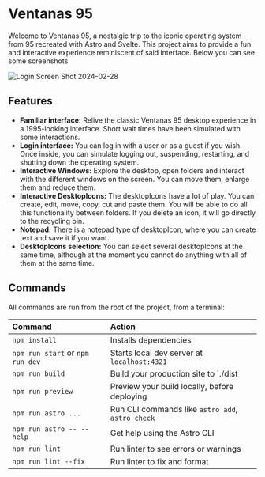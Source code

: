 # Ventanas 95

Welcome to Ventanas 95, a nostalgic trip to the iconic operating system from 95 recreated with Astro and Svelte. This project aims to provide a fun and interactive experience reminiscent of said interface. Below you can see some screenshots

![Login Screen Shot 2024-02-28](https://lh3.googleusercontent.com/u/0/drive-viewer/AKGpiha59_RgtWVTdb0xD2kkVh_wfpMsXqB_7jKSUhjPaf3Stqn7I-DkV0HTAmTiiGWsG-fMHLRw5JpL6Jn1RaXX75gYp8W0VA=w1920-h868)

## Features

- **Familiar interface:** Relive the classic Ventanas 95 desktop experience in a 1995-looking interface. Short wait times have been simulated with some interactions.
- **Login interface:** You can log in with a user or as a guest if you wish. Once inside, you can simulate logging out, suspending, restarting, and shutting down the operating system.
- **Interactive Windows:** Explore the desktop, open folders and interact with the different windows on the screen. You can move them, enlarge them and reduce them.
- **Interactive DesktopIcons:** The desktopIcons have a lot of play. You can create, edit, move, copy, cut and paste them. You will be able to do all this functionality between folders. If you delete an icon, it will go directly to the recycling bin.
- **Notepad:** There is a notepad type of desktopIcon, where you can create text and save it if you want.
- **DesktopIcons selection:** You can select several desktopIcons at the same time, although at the moment you cannot do anything with all of them at the same time.

## Commands

All commands are run from the root of the project, from a terminal:

| Command                           | Action                                           |
| :-------------------------------- | :----------------------------------------------- |
| `npm install`                     | Installs dependencies                            |
| `npm run start` or `npm run dev`  | Starts local dev server at `localhost:4321`      |
| `npm run build`                   | Build your production site to `./dist            |
| `npm run preview`                 | Preview your build locally, before deploying     |
| `npm run astro ...`               | Run CLI commands like `astro add`, `astro check` |
| `npm run astro -- --help`         | Get help using the Astro CLI                     |
| `npm run lint`                    | Run linter to see errors or warnings             |
| `npm run lint --fix`              | Run linter to fix and format                     |
